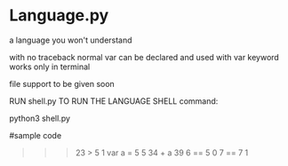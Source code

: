 # Language.py
a language you won't understand

with no traceback
normal var can be declared and used with var keyword
works only in terminal

file support to be given soon

RUN shell.py TO RUN THE LANGUAGE SHELL
command:

python3 shell.py


#sample code

>>> 23 > 5
1
>>> var a = 5
5
>>> 34 + a
39
>>> 6 == 5
0
>>> 7 == 7
1 


